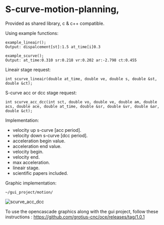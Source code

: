 # S-curve-motion-planning, 

Provided as shared library, c & c++ compatible.

Using example functions:

    example_lineair();
    Output: dispalcement[st]:1.5 at_time[i]0.3
    
    example_scurve();
    Output: at_time:0.310 sr:0.218 vr:0.202 ar:-2.798 ct:0.455
    
Lineair stage request:

    int scurve_lineair(double at_time, double ve, double s, double &st, double &ct);
    
S-curve acc or dcc stage request:

    int scurve_acc_dcc(int sct, double vo, double ve, double am, double acs, double ace, double at_time, double &sr, double &vr, double &ar, double &ct);
    
Implementation:

- velocity up s-curve [acc period].
- velocity down s-curve [dcc period].
- acceleration begin value.
- acceleration end value.
- velocity begin.
- velocity end.
- max acceleration.
- lineair stage.
- scientific papers included.

Graphic implementation:

    ~/gui_project/motion/

![scurve_acc_dcc](https://user-images.githubusercontent.com/44880102/146907278-0098c91a-85bc-44e6-95a0-26e20ad44f95.jpg)

To use the opencascade graphics along with the gui project, follow these instructions : https://github.com/grotius-cnc/oce/releases/tag/1.0.1

